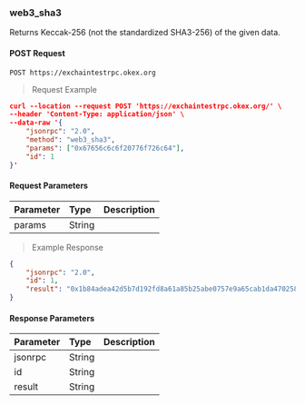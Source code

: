 ### web3_sha3

Returns Keccak-256 (not the standardized SHA3-256) of the given data.

#### POST Request

`POST https://exchaintestrpc.okex.org`

> Request Example

```json
curl --location --request POST 'https://exchaintestrpc.okex.org/' \
--header 'Content-Type: application/json' \
--data-raw '{
	"jsonrpc": "2.0",
	"method": "web3_sha3",
	"params": ["0x67656c6c6f20776f726c64"],
	"id": 1
}'

```

#### Request Parameters
| **Parameter** | **Type** | **Description**                                                                                                                                                                          |
| :------------ | :------- | :--------------------------------------------------------------------------------------------------------------------------------------------------------------------------------------- |
| params        | String   |                                                                                                                                                                                          |

> Example Response

```json
{
	"jsonrpc": "2.0",
	"id": 1,
	"result": "0x1b84adea42d5b7d192fd8a61a85b25abe0757e9a65cab1da470258914053823f"
}
```

#### Response Parameters

| **Parameter** | **Type** | **Description**                                                                                                                                                                                                                                                      |
| :------------ | :------- | :------------------------------------------------------------------------------------------------------------------------------------------------------------------------------------------------------------------------------------------------------------------- |
| jsonrpc      | String   |                                                                                                                                                                                                                                                      |
| id           | String   |                                                                                                                                                                                                                                                       |
| result       | String   |                                                                                                                                                                                                                                                     | |
